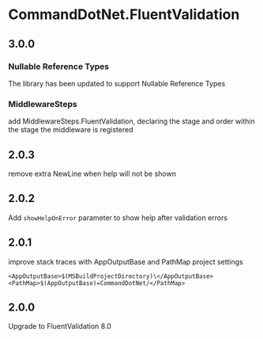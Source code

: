 # CommandDotNet.FluentValidation

## 3.0.0

### Nullable Reference Types

The library has been updated to support Nullable Reference Types

### MiddlewareSteps

add MiddlewareSteps.FluentValidation, declaring the stage and order within the stage the middleware is registered

## 2.0.3

remove extra NewLine when help will not be shown

## 2.0.2

Add `showHelpOnError` parameter to show help after validation errors

## 2.0.1

improve stack traces with AppOutputBase and PathMap project settings
```
<AppOutputBase>$(MSBuildProjectDirectory)\</AppOutputBase>
<PathMap>$(AppOutputBase)=CommandDotNet/</PathMap>
```

## 2.0.0

Upgrade to FluentValidation 8.0